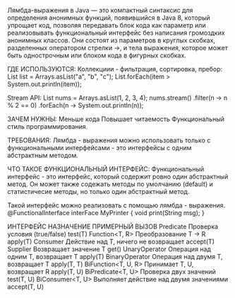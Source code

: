
Лямбда-выражения в Java — это компактный синтаксис для определения анонимных функций, появившийся в Java 8, который упрощает код, позволяя передавать блок кода как параметр или реализовывать функциональный интерфейс без написания громоздких анонимных классов. Они состоят из параметров в круглых скобках, разделенных оператором стрелки ->, и тела выражения, которое может быть однострочным или блоком кода в фигурных скобках. 

  ГДЕ ИСПОЛЬЗУЮТСЯ:
  Коллекциии - фильтрация, сортировка, пребор:
  List<String> list = Arrays.asList("a", "b", "c");
  List.forEach(item > System.out.println(item));
  
Stream API:
List<Integer> nums = Arrays.asList(1, 2, 3, 4);
nums.stream()
.filter(n -> n % 2 == 0)
.forEach(n -> System.out.println(n));


ЗАЧЕМ НУЖНЫ:
Меньше кода
Повышает читаемость
Функциональный стиль программирования.

ТРЕБОВАНИЯ:
Лямбда - выражения можно использовать только с функциональными интерфейсами - это интерфейсы с одним абстрактным методом.

ЧТО ТАКОЕ ФУНКЦИОНАЛЬНЫЙ ИНТЕРФЕЙС:
Функциональный интерфейс - это интерфейс, который содержит ровно один абстрактный метод. Он может также содежать методы по умолчанию (default) и статистичесие методы, но только один абстрактный метод.

Такой интерфейс можно реализовать с помощью лямбда - выражения.
@FunctionalInterface
interFace MyPrinter {
void print(String msg);
}

ИНТЕРФЕЙС                   НАЗНАЧЕНИЕ                            ПРИМЕРНЫЙ ВЫЗОВ
Predicate<T>            Проверка условия                          (true/false)      test(T)
Function<T, R>          Преобразование T -> R                     apply(T)
Consumer<T>             Действие над Т, ничего не возвращает      accept(T)
Supplier<T>             Возвращает значение Т                     get()
UnaryOperator<T>        Операция над одним Т, возвращает Т        apply(T)
BinaryOperator<T>       Операция над двумя Т, возвращает Т        apply(T, T)
BiFunction<T, U, R>     Принимает Т, U, возвращает R              apply(T, U)
BiPredicate<T, U>       Проверка двух значений                    test(T, U)
BiConsumer<T, U>        Выполняет действие над двумя значениями   accept(T, U)